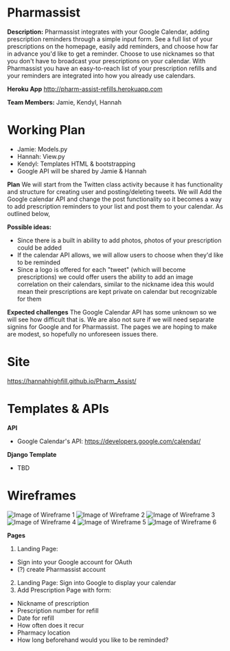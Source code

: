 # Pharmassist #
**Description:** Pharmassist integrates with your Google Calendar, adding prescription reminders through a simple input form. See a full list of your prescriptions on the homepage, easily add reminders, and choose how far in advance you'd like to get a reminder. Choose to use nicknames so that you don't have to broadcast your prescriptions on your calendar. With Pharmassist you have an easy-to-reach list of your prescription refills and your reminders are integrated into how you already use calendars.

**Heroku App**
http://pharm-assist-refills.herokuapp.com

**Team Members:** Jamie, Kendyl, Hannah

# Working Plan #
* Jamie: Models.py
* Hannah: View.py 
* Kendyl: Templates HTML & bootstrapping
* Google API will be shared by Jamie & Hannah

**Plan**
We will start from the Twitten class activity because it has functionality and structure for creating user and posting/deleting tweets. We will Add the Google calendar API and change the post functionality so it becomes a way to add prescription reminders to your list and post them to your calendar. As outlined below,

**Possible ideas:**
* Since there is a built in ability to add photos, photos of your prescription could be added
* If the calendar API allows, we will allow users to choose when they'd like to be reminded
* Since a logo is offered for each "tweet" (which will become prescriptions) we could offer users the ability to add an image correlation on their calendars, similar to the nickname idea this would mean their prescriptions are kept private on calendar but recognizable for them

**Expected challenges**
The Google Calendar API has some unknown so we will see how difficult that is. We are also not sure if we will need separate signins for Google and for Pharmassist. The pages we are hoping to make are modest, so hopefully no unforeseen issues there.

# Site #
https://hannahhighfill.github.io/Pharm_Assist/

# Templates & APIs #
**API**
* Google Calendar's API: https://developers.google.com/calendar/

**Django Template**
* TBD

# Wireframes #
![Image of Wireframe 1](https://github.com/HannahHighfill/Pharm_Assist/blob/master/wireframes/IMG_2697.jpg)
![Image of Wireframe 2](https://github.com/HannahHighfill/Pharm_Assist/blob/master/wireframes/IMG_2698.jpg)
![Image of Wireframe 3](https://github.com/HannahHighfill/Pharm_Assist/blob/master/wireframes/IMG_2699.jpg)
![Image of Wireframe 4](https://github.com/HannahHighfill/Pharm_Assist/blob/master/wireframes/IMG-3390.JPG)
![Image of Wireframe 5](https://github.com/HannahHighfill/Pharm_Assist/blob/master/wireframes/IMG-3391.JPG)
![Image of Wireframe 6](https://github.com/HannahHighfill/Pharm_Assist/blob/master/wireframes/IMG-3392.JPG)


**Pages**
1. Landing Page: 
  * Sign into your Google account for OAuth
  * (?) create Pharmassist account
2. Landing Page: Sign into Google to display your calendar
3. Add Prescription Page with form:
  * Nickname of prescription
  * Prescription number for refill
  * Date for refill
  * How often does it recur
  * Pharmacy location
  * How long beforehand would you like to be reminded? 
